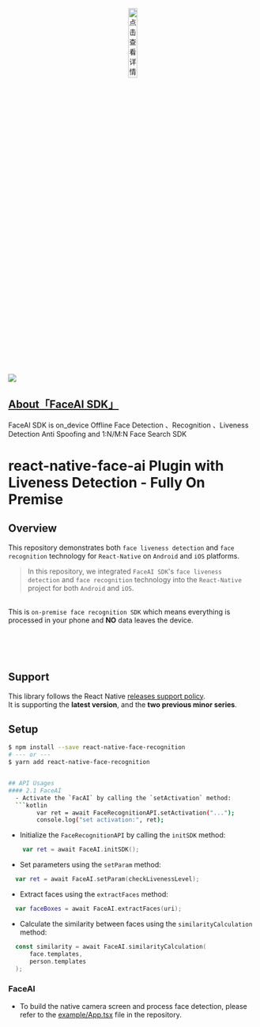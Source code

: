 <div align=center>
<img src="https://github.com/user-attachments/assets/b1e0a9c4-8b43-4eb8-bf7a-7632901cfb2c" width = 19%  alt="点击查看详情"/>
</div>

<img src="https://badgen.net/badge/FaceAI%20SDK/%20%E5%BF%AB%E9%80%9F%E5%AE%9E%E7%8E%B0%E4%BA%BA%E8%84%B8%E8%AF%86%E5%88%AB%E5%8A%9F%E8%83%BD" />

## [About「FaceAI SDK」](https://github.com/FaceAISDK/FaceAISDK_Android)

FaceAI SDK is on_device Offline Face Detection 、Recognition 、Liveness Detection Anti Spoofing and 1:N/M:N Face Search SDK

# react-native-face-ai Plugin with Liveness Detection - Fully On Premise
## Overview
This repository demonstrates both `face liveness detection` and `face recognition` technology for `React-Native` on `Android` and `iOS` platforms.

> In this repository, we integrated `FaceAI SDK`'s `face liveness detection` and `face recognition` technology into the `React-Native` project for both `Android` and `iOS`.</br>

<br>This is `on-premise face recognition SDK` which means everything is processed in your phone and **NO** data leaves the device.
<br></br>


<br></br>




## Support

This library follows the React Native [releases support policy](https://github.com/reactwg/react-native-releases/blob/main/docs/support.md).<br>
It is supporting the **latest version**, and the **two previous minor series**.

## Setup

```bash
$ npm install --save react-native-face-recognition
# --- or ---
$ yarn add react-native-face-recognition


## API Usages
#### 2.1 FaceAI
  - Activate the `FacAI` by calling the `setActivation` method:
  ```kotlin
        var ret = await FaceRecognitionAPI.setActivation("...");
        console.log("set activation:", ret);
  ```
  - Initialize the `FaceRecognitionAPI` by calling the `initSDK` method:
  ```kotlin
      var ret = await FaceAI.initSDK();
  ```
  - Set parameters using the  `setParam` method:
  ```kotlin
    var ret = await FaceAI.setParam(checkLivenessLevel);
  ```
  - Extract faces using the `extractFaces` method:
  ```kotlin
    var faceBoxes = await FaceAI.extractFaces(uri);
  ```
  - Calculate the similarity between faces using the `similarityCalculation` method:
  ```kotlin
    const similarity = await FaceAI.similarityCalculation(
        face.templates,
        person.templates
    );
  ```
### FaceAI
  - To build the native camera screen and process face detection, please refer to the [example/App.tsx](https://github.com/zkteco-home/react-native-face-ai/tree/master/example/App.tsx) file in the repository. 




